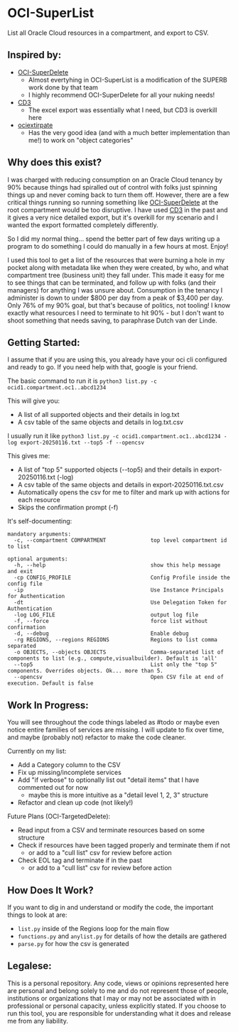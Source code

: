 # OCI-SuperList
List all Oracle Cloud resources in a compartment, and export to CSV. 

## Inspired by:
- [OCI-SuperDelete](https://github.com/AnykeyNL/OCI-SuperDelete)
  - Almost evertyhing in OCI-SuperList is a modification of the SUPERB work done by that team
  - I highly recommend OCI-SuperDelete for all your nuking needs!
- [CD3](https://github.com/oracle-devrel/cd3-automation-toolkit)
  - The excel export was essentially what I need, but CD3 is overkill here
- [ociextirpate](https://github.com/therealcmj/ociextirpater)
  - Has the very good idea (and with a much better implementation than me!) to work on "object categories"  

## Why does this exist? 
I was charged with reducing consumption on an Oracle Cloud tenancy by 90% because things had spiralled out of control with folks just spinning things up and never coming back to turn them off. However, there are a few critical things running so running something like [OCI-SuperDelete](https://github.com/AnykeyNL/OCI-SuperDelete) at the root compartment would be too disruptive. I have used [CD3](https://github.com/oracle-devrel/cd3-automation-toolkit) in the past and it gives a very nice detailed export, but it's overkill for my scenario and I wanted the export formatted completely differently. 

So I did my normal thing... spend the better part of few days writing up a program to do something I could do manually in a few hours at most. Enjoy! 

I used this tool to get a list of the resources that were burning a hole in my pocket along with metadata like when they were created, by who, and what compartment tree (business unit) they fall under. This made it easy for me to see things that can be terminated, and follow up with folks (and their managers) for anything I was unsure about. Consumption in the tenancy I administer is down to under $800 per day from a peak of $3,400 per day. Only 76% of my 90% goal, but that's because of politics, not tooling! I know exactly what resources I need to terminate to hit 90% - but I don't want to shoot something that needs saving, to paraphrase Dutch van der Linde.  

## Getting Started:
I assume that if you are using this, you already have your oci cli configured and ready to go. If you need help with that, google is your friend. 

The basic command to run it is `python3 list.py -c ocid1.compartment.oc1..abcd1234` 

This will give you:
- A list of all supported objects and their details in log.txt
- A csv table of the same objects and details in log.txt.csv

I usually run it like `python3 list.py -c ocid1.compartment.oc1..abcd1234 -log export-20250116.txt --top5 -f --opencsv`

This gives me:
- A list of "top 5" supported objects (--top5) and their details in export-20250116.txt (-log)
- A csv table of the same objects and details in export-20250116.txt.csv 
- Automatically opens the csv for me to filter and mark up with actions for each resource
- Skips the confirmation prompt (-f)

It's self-documenting:
```
mandatory arguments:
  -c, --compartment COMPARTMENT              top level compartment id to list

optional arguments:
  -h, --help                                 show this help message and exit
  -cp CONFIG_PROFILE                         Config Profile inside the config file
  -ip                                        Use Instance Principals for Authentication
  -dt                                        Use Delegation Token for Authentication
  -log LOG_FILE                              output log file
  -f, --force                                force list without confirmation
  -d, --debug                                Enable debug
  -rg REGIONS, --regions REGIONS             Regions to list comma separated
  -o OBJECTS, --objects OBJECTS              Comma-separated list of components to list (e.g., compute,visualbuilder). Default is 'all'
  --top5                                     List only the "top 5" components. Overrides objects. Ok... more than 5.
  --opencsv                                  Open CSV file at end of execution. Default is false
```
## Work In Progress:
You will see throughout the code things labeled as #todo or maybe even notice entire families of services are missing. I will update to fix over time, and maybe (probably not) refactor to make the code cleaner. 

Currently on my list:
- Add a Category column to the CSV
- Fix up missing/incomplete services
- Add "if verbose" to optionally list out "detail items" that I have commented out for now
  - maybe this is more intuitive as a "detail level 1, 2, 3" structure
- Refactor and clean up code (not likely!)

Future Plans (OCI-TargetedDelete):
- Read input from a CSV and terminate resources based on some structure
- Check if resources have been tagged properly and terminate them if not
  - or add to a "cull list" csv for review before action
- Check EOL tag and terminate if in the past
  - or add to a "cull list" csv for review before action

## How Does It Work?
If you want to dig in and understand or modify the code, the important things to look at are:
- `list.py` inside of the Regions loop for the main flow
- `functions.py` and `anylist.py` for details of how the details are gathered
- `parse.py` for how the csv is generated

## Legalese:
This is a personal repository. Any code, views or opinions represented here are personal and belong solely to me and do not represent those of people, institutions or organizations that I may or may not be associated with in professional or personal capacity, unless explicitly stated. If you choose to run this tool, you are responsible for understanding what it does and release me from any liability. 
